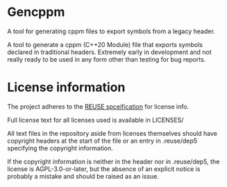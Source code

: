 <!--
SPDX-FileCopyrightText: © 2024 Ashley Hawkins <awhawkins@proton.me>
SPDX-FileContributor: Ashley Hawkins <awhawkins@proton.me>

SPDX-License-Identifier: CC-BY-SA-4.0
-->

# Gencppm

A tool for generating cppm files to export symbols from a legacy header.

A tool to generate a cppm (C++20 Module) file that exports symbols declared in traditional headers. Extremely early in development and not really ready to be used in any form other than testing for bug reports.

# License information

The project adheres to the [REUSE spceification](https://reuse.software/spec/) for license info.

Full license text for all licenses used is available in LICENSES/

All text files in the repository aside from licenses themselves should have copyright headers at the start of the file or an entry in .reuse/dep5 specifying the copyright information.

If the copyright information is neither in the header nor in .reuse/dep5, the license is AGPL-3.0-or-later, but the absence of an explicit notice is probably a mistake and should be raised as an issue.
